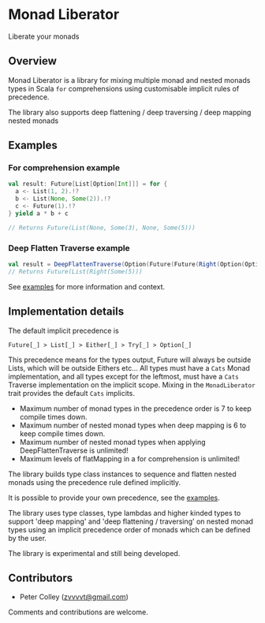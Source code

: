 # Monad Liberator

Liberate your monads

## Overview

Monad Liberator is a library for mixing multiple monad and nested monads types in Scala `for` comprehensions using customisable implicit rules of precedence.

The library also supports deep flattening / deep traversing / deep mapping nested monads

## Examples

### For comprehension example

```scala
val result: Future[List[Option[Int]]] = for {
  a <- List(1, 2).!?
  b <- List(None, Some(2)).!?
  c <- Future(1).!?
} yield a * b + c

// Returns Future(List(None, Some(3), None, Some(5)))
```

### Deep Flatten Traverse example

```scala
val result = DeepFlattenTraverse(Option(Future(Future(Right(Option(Option(List(5))))))))
// Returns Future(List(Right(Some(5)))
```

See [examples](src/main/scala/monad/liberator/examples/Examples.scala) for more information and context.

## Implementation details

The default implicit precedence is 
```
Future[_] > List[_] > Either[_] > Try[_] > Option[_]
```
This precedence means for the types output, Future will always be outside Lists, which will be outside Eithers etc...
All types must have a `Cats` Monad implementation, and all types except for the leftmost, must have a `Cats` Traverse implementation on the implicit scope.
Mixing in the `MonadLiberator` trait provides the default `Cats` implicits.

- Maximum number of monad types in the precedence order is 7 to keep compile times down.
- Maximum number of nested monad types when deep mapping is 6 to keep compile times down.
- Maximum number of nested monad types when applying DeepFlattenTraverse is unlimited!
- Maximum levels of flatMapping in a for comprehension is unlimited!

The library builds type class instances to sequence and flatten nested monads using the precedence rule defined implicitly. 

It is possible to provide your own precedence, see the [examples](src/main/scala/monad/liberator/examples/Examples.scala).

The library uses type classes, type lambdas and higher kinded types to support 'deep mapping' and 'deep flattening / traversing' on nested monad types
using an implicit precedence order of monads which can be defined by the user.

The library is experimental and still being developed.

## Contributors

- Peter Colley (zvvvvt@gmail.com)

Comments and contributions are welcome. 
